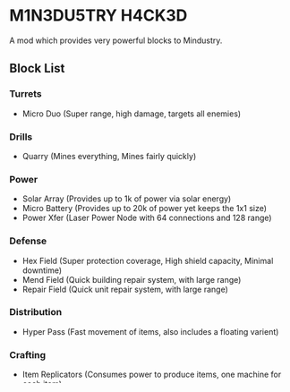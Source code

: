 # M1N3DU5TRY H4CK3D

A mod which provides very powerful blocks to Mindustry.

## Block List

### Turrets

* Micro Duo (Super range, high damage, targets all enemies)

### Drills

* Quarry (Mines everything, Mines fairly quickly)

### Power

* Solar Array (Provides up to 1k of power via solar energy)
* Micro Battery (Provides up to 20k of power yet keeps the 1x1 size)
* Power Xfer (Laser Power Node with 64 connections and 128 range)

### Defense

* Hex Field (Super protection coverage, High shield capacity, Minimal downtime)
* Mend Field (Quick building repair system, with large range)
* Repair Field (Quick unit repair system, with large range)

### Distribution

* Hyper Pass (Fast movement of items, also includes a floating varient)

### Crafting

* Item Replicators (Consumes power to produce items, one machine for each item)

> TODO: Build Item Replicator to accept what item it should make, allowing the player to decide what each Item Replicator should be producing. (Rather than each item being a seperate machine)

### Units

* Mass Assembler (Consumes power and copper to produce very powerful units)

### Cores

* Core: H4CK3D (Durable, 100k of items, 5x5 size, houses one of the most powerful units FL4GSH1P)

> Currently it can be placed on all bases except Nucleus (I'm guessing because that base is also 5x5)

## Unit List

> This list assumes creation by Mass Assembler (Unless Specified)

## Air

* Vector (Fast & Agile, Deadly, but weak compared to the other things in M1NDU5TRY H4CK3D)

## Ground

* Warhound (Slow, Durable, and deals decent damage)

## Special

* FL4GSH1P (This unit is produced by Core: H4CK3D, controlled by player / Builds quickly, Mines very fast, Mines just about everything, Has the ability to repair everything, Durable, Moderately dangerous, Fast & Agile)

> The FL4GSH1P was built to allow players who like fighting, and built for players who also like building & mining.
